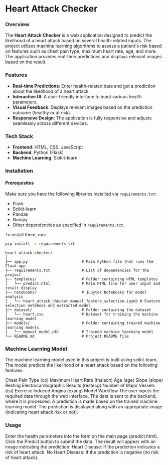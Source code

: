 # Heart Attack Checker

### Overview
The **Heart Attack Checker** is a web application designed to predict the likelihood of a heart attack based on several health-related inputs. The project utilizes machine learning algorithms to assess a patient's risk based on features such as chest pain type, maximum heart rate, age, and more. The application provides real-time predictions and displays relevant images based on the result.

### Features
- **Real-time Predictions**: Enter health-related data and get a prediction about the likelihood of a heart attack.
- **Interactive UI**: A user-friendly interface to input various health parameters.
- **Visual Feedback**: Displays relevant images based on the prediction outcome (healthy or at risk).
- **Responsive Design**: The application is fully responsive and adjusts seamlessly across different devices.

### Tech Stack
- **Frontend**: HTML, CSS, JavaScript
- **Backend**: Python (Flask)
- **Machine Learning**: Scikit-learn

### Installation

#### Prerequisites
Make sure you have the following libraries installed via `requirements.txt`:

- Flask
- Scikit-learn
- Pandas
- Numpy
- Other dependencies as specified in `requirements.txt`.

To install them, run:
```bash
pip install -r requirements.txt
```
````
heart-attack-checker/
│
├── app.py                        # Main Python file that runs the Flask app
├── requirements.txt              # List of dependencies for the project
├── templates/                    # Folder containing HTML templates
│   └── predict.html              # Main HTML file for user input and result display
├── notebooks/                    # Jupyter Notebooks for model analysis
│   └── heart_attack_checker_manual_feature_selection.ipynb # Feature selection notebook and extracted model
├── dataset/                      # Folder containing the dataset
│   └── heart.csv                 # Dataset for training the machine learning model
├── models/                       # Folder containing trained machine learning models
│   └── manual_model.pkl          # Trained machine learning model
└── README.md                     # Project README file
````

### Machine Learning Model
The machine learning model used in this project is built using scikit-learn. The model predicts the likelihood of a heart attack based on the following features:

Chest Pain Type (cp)
Maximum Heart Rate (thalach)
Age (age)
Slope (slope)
Resting Electrocardiographic Results (restecg)
Number of Major Vessels (ca)
Exercise Induced Angina (exang)
Model Workflow
The user inputs the required data through the web interface.
The data is sent to the backend, where it is processed.
A prediction is made based on the trained machine learning model.
The prediction is displayed along with an appropriate image (indicating heart attack risk or not).

### Usage
  Enter the health parameters into the form on the main page (predict.html).
  Click the Predict button to submit the data.
  The result will appear with an image indicating the prediction:
  Heart Disease: If the prediction indicates a risk of heart attack.
  No Heart Disease: If the prediction is negative (no risk of heart attack).
